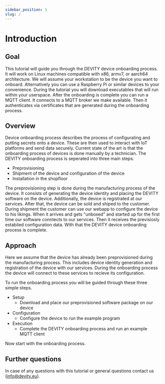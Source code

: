 ```yaml
---
sidebar_position: 1
slug: /
---
```


# Introduction

## Goal

This tutorial will guide you through the DEVITY device onboarding process.
It will work on Linux machines compatible with x86, armv7, or aarch64 architecture.
We will assume your workstation to be the device you want to onboard.
Alternatively you can use a Raspberry Pi or similar devices to your convenience.
During the tutorial you will download executables that will run within your userspace.
After the onboarding is complete you can run a MQTT client.
It connects to a MQTT broker we make available.
Then it authenticates via certificates that are generated during the onboarding process.

## Overview

Device onboarding process describes the process of configurating and putting secrets onto a device.
These are then used to interact with IoT platforms and send data securely.
Current state of the art is that the onboarding process of devices is done manually by a technician.
The DEVITY onboarding process is seperated into three main steps.
- Preprovisioning
- Shipment of the device and configuration of the device
- Installation in the shopfloor

The preprovisioning step is done during the manufacturing process of the device.
It consists of generating the device identity and placing the DEVITY software on the device.
Additionally, the device is registrated at our services.
After that, the device can be sold and shiped to the customer.
During shipment the customer can use our webapp to configure the device to his likings.
When it arrives and gets "unboxed" and started up for the first time our software conntects to our services.
Then it receives the previsiosly estabiled configuration data.
With that the DEVITY device onboarding process is complete.

## Approach

Here we assume that the device has already been preprovisioned during the manufacturing process.
This includes device identity generation and registration of the device with our services.
During the onboarding process the device will connect to these services to recieve its configuration.  

To run the onboarding process you will be guided through these three simple steps.
- Setup
    - Download and place our preprovisioned software package on our device
- Configuration
    - Configure the device to run the example program
- Execution
    - Complete the DEVITY onboarding process and run an example MQTT client

Now start with the onboarding process.

## Further questions

In case of any questions with this tutorial or general questions contact us (info@devity.eu).
